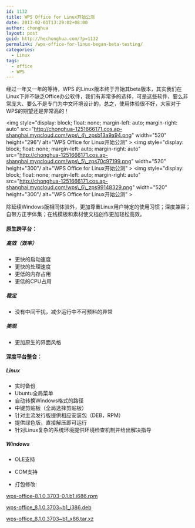 ```yaml
---
id: 1132
title: WPS Office for Linux开始公测
date: 2013-02-01T13:29:02+08:00
author: chonghua
layout: post
guid: http://hechonghua.com/?p=1132
permalink: /wps-office-for-linux-began-beta-testing/
categories:
  - Linux
tags:
  - office
  - WPS
---
```

经过一年又一年的等待，WPS 的Linux版本终于开始其beta版本，其实我们在Linux下并不缺乏Office办公软件，我们有非常多的选择，可是这些软件，要么非常庞大、要么不是专门为中文环境设计的，总之，使用体验很不好，大家对于WPS的期望还是非常高的！

<!--more-->

<img style="display: block; float: none; margin-left: auto; margin-right: auto" src="http://chonghua-1251666171.cos.ap-shanghai.myqcloud.com/wps\_4\_zpsb13a9a94.png" width="520" height="296"/ alt="WPS Office for Linux开始公测" > <img style="display: block; float: none; margin-left: auto; margin-right: auto" src="http://chonghua-1251666171.cos.ap-shanghai.myqcloud.com/wps\_5\_zps70c97199.png" width="520" height="300"/ alt="WPS Office for Linux开始公测" > <img style="display: block; float: none; margin-left: auto; margin-right: auto" src="http://chonghua-1251666171.cos.ap-shanghai.myqcloud.com/wps\_6\_zps99148329.png" width="520" height="300"/ alt="WPS Office for Linux开始公测" > 

除延续Windows版相同体验外，更加尊重Linux用户特定的使用习惯；深度兼容；自带方正字体集；在线模板和素材使文档创作更加轻松高效。

#### 原生跨平台：

##### 高效（效率）

  * 更快的启动速度 
  * 更快的处理速度 
  * 更低的内存占用 
  * 更低的CPU占用 

##### 稳定

  * 没有中间干扰，减少运行中不可预料的异常 

##### 美观

  * 更加原生的界面风格 

#### 深度平台整合：

##### Linux

  * 实时备份 
  * Ubuntu全局菜单 
  * 自动转换Windows格式的路径 
  * 中键剪贴板（全局选择剪贴板） 
  * 针对主流发行版提供相应安装包（DEB，RPM） 
  * 提供绿色版，直接解压即可运行 
  * 针对Linux复杂的系统环境提供环境检查机制并给出解决指导 

##### Windows

  * OLE支持 
  * COM支持 

  * 打包修改: 

<a href="http://wdl.cache.ijinshan.com/wps/download/Linux/unstable/wps-office-8.1.0.3703-0.1.b1.i686.rpm" target="_blank">wps-office-8.1.0.3703-0.1.b1.i686.rpm</a> 

<a href="http://wdl.cache.ijinshan.com/wps/download/Linux/unstable/wps-office_8.1.0.3703%7Eb1_i386.deb" target="_blank">wps-office_8.1.0.3703~b1_i386.deb</a> 

<a href="http://wdl.cache.ijinshan.com/wps/download/Linux/unstable/wps-office_8.1.0.3703%7Eb1_x86.tar.xz" target="_blank">wps-office_8.1.0.3703~b1_x86.tar.xz</a>